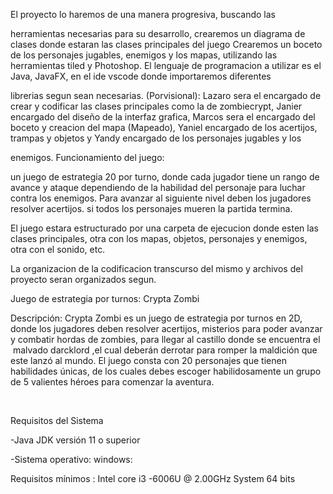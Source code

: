 El proyecto lo haremos de una manera progresiva, buscando las

herramientas necesarias para su desarrollo, crearemos un diagrama de clases donde estaran las clases principales del juego Crearemos un boceto de los personajes jugables, enemigos y los mapas, utilizando las herramientas tiled y Photoshop. El lenguaje de programacion a utilizar es el Java, JavaFX, en el ide vscode donde importaremos diferentes

librerias segun sean necesarias. (Porvisional): Lazaro sera el encargado de crear y codificar las clases principales como la de zombiecrypt, Janier encargado del diseño de la interfaz grafica, Marcos sera el encargado del boceto y creacion del mapa (Mapeado), Yaniel encargado de los acertijos, trampas y objetos y Yandy encargado de los personajes jugables y los

enemigos. Funcionamiento del juego:

un juego de estrategia 20 por turno, donde cada jugador tiene un rango de avance y ataque dependiendo de la habilidad del personaje para luchar contra los enemigos. Para avanzar al siguiente nivel deben los jugadores resolver acertijos. si todos los personajes mueren la partida termina.

El juego estara estructurado por una carpeta de ejecucion donde esten las clases principales, otra con los mapas, objetos, personajes y enemigos, otra con el sonido, etc.

La organizacion de la codificacion transcurso del mismo y archivos del proyecto seran organizados segun.

Juego de estrategia por turnos: Crypta Zombi

Descripción: Crypta Zombi es un juego de estrategia por turnos en 2D, donde los jugadores
deben resolver acertijos, misterios para poder avanzar y combatir hordas de zombies, para 
llegar al castillo donde se encuentra el  malvado darcklord ,el cual deberán derrotar para
romper la maldición que este lanzó al mundo. El juego consta con 20 personajes que tienen 
habilidades únicas, de los cuales debes escoger habilidosamente un grupo de 5 valientes héroes
para comenzar la aventura.

 

Requisitos del Sistema

-Java JDK versión 11 o superior

-Sistema operativo: windows:

Requisitos mínimos : Intel core i3 -6006U @ 2.00GHz System 64 bits

 

